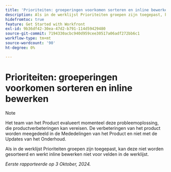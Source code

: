 ```yaml
---
title: 'Prioriteiten: groeperingen voorkomen sorteren en inline bewerken'
description: Als in de werklijst Prioriteiten groepen zijn toegepast, kan deze niet worden gesorteerd en werkt inline bewerken niet voor velden in de werklijst.
hidefromtoc: true
feature: Get Started with Workfront
exl-id: 9b36df42-30ea-47d2-b791-114d59429480
source-git-commit: 7194330acbc940d959cee30517a06adf272bb6c1
workflow-type: tm+mt
source-wordcount: '90'
ht-degree: 0%

---
```


# Prioriteiten: groeperingen voorkomen sorteren en inline bewerken

>[!NOTE]
>
>Het team van het Product evalueert momenteel deze probleemoplossing, die productverbeteringen kan vereisen. De verbeteringen van het product worden meegedeeld in de Mededelingen van het Product en niet met de Updates van het Onderhoud.

Als in de werklijst Prioriteiten groepen zijn toegepast, kan deze niet worden gesorteerd en werkt inline bewerken niet voor velden in de werklijst.

_Eerste rapporteerde op 3 Oktober, 2024._
